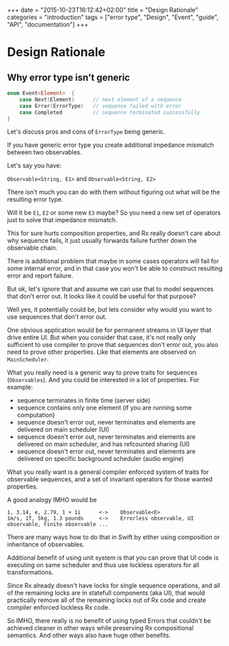 +++
date = "2015-10-23T16:12:42+02:00"
title = "Design Rationale"
categories = "introduction"
tags = ["error type", "Design", "Event", "guide", "API", "documentation"]
+++

Design Rationale
================

## Why error type isn't generic

```Swift
enum Event<Element>  {
    case Next(Element)      // next element of a sequence
    case Error(ErrorType)   // sequence failed with error
    case Completed          // sequence terminated successfully
}
```

Let's discuss pros and cons of `ErrorType` being generic.

If you have generic error type you create additional impedance mismatch between two observables.

Let's say you have:

`Observable<String, E1>` and `Observable<String, E2>`

There isn't much you can do with them without figuring out what will be the resulting error type.

Will it be `E1`, `E2` or some new `E3` maybe? So you need a new set of operators just to solve that impedance mismatch.

This for sure hurts composition properties, and Rx really doesn't care about why sequence fails, it just usually forwards failure further down the observable chain.

There is additional problem that maybe in some cases operators will fail for some internal error, and in that case you won't be able to construct resulting error and report failure.

But ok, let's ignore that and assume we can use that to model sequences that don't error out. It looks like it could be useful for that purpose?

Well yes, it potentially could be, but lets consider why would you want to use sequences that don't error out.

One obvious application would be for permanent streams in UI layer that drive entire UI. But when you consider that case, it's not really only sufficient to use compiler to prove that sequences don't error out, you also need to prove other properties. Like that elements are observed on `MainScheduler`.

What you really need is a generic way to prove traits for sequences (`Observables`). And you could be interested in a lot of properties. For example:

* sequence terminates in finite time (server side)
* sequence contains only one element (if you are running some computation)
* sequence doesn't error out, never terminates and elements are delivered on main scheduler (UI)
* sequence doesn't error out, never terminates and elements are delivered on main scheduler, and has refcounted sharing (UI)
* sequence doesn't error out, never terminates and elements are delivered on specific background scheduler (audio engine)

What you really want is a general compiler enforced system of traits for observable sequences, and a set of invariant operators for those wanted properties.

A good analogy IMHO would be

```
1, 3.14, e, 2.79, 1 + 1i      <->    Observable<E>
1m/s, 1T, 5kg, 1.3 pounds     <->    Errorless observable, UI observable, Finite observable ...
```

There are many ways how to do that in Swift by either using composition or inheritance of observables.

Additional benefit of using unit system is that you can prove that UI code is executing on same scheduler and thus use lockless operators for all transformations.

Since Rx already doesn't have locks for single sequence operations, and all of the remaining locks are in statefull components (aka UI), that would practically remove all of the remaining locks out of Rx code and create compiler enforced lockless Rx code.

So IMHO, there really is no benefit of using typed Errors that couldn't be achieved cleaner in other ways while preserving Rx compositional semantics. And other ways also have huge other benefits.
